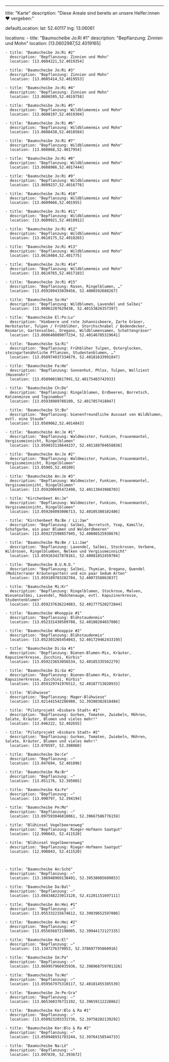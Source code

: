 ---

title: "Karte"
description: "Diese Areale sind bereits an unsere Helfer:innen ❤ vergeben:"

defaultLocation:
    lat: 52.40117
    lng: 13.06061

locations:
    - title: "Baumscheibe Jo:Ri #1"
      description: "Bepflanzung: Zinnien und Mohn"
      location: [13.0602987,52.4019165]

    - title: "Baumscheibe Jo:Ri #2"
      description: "Bepflanzung: Zinnien und Mohn"
      location: [13.0604221,52.4019354]

    - title: "Baumscheibe Jo:Ri #3"
      description: "Bepflanzung: Zinnien und Mohn"
      location: [13.0605414,52.4019553]

    - title: "Baumscheibe Jo:Ri #4"
      description: "Bepflanzung: Zinnien und Mohn"
      location: [13.0606595,52.4019758]

    - title: "Baumscheibe Jo:Ri #5"
      description: "Bepflanzung: Wildblumenmix und Mohn"
      location: [13.0608197,52.4019304]

    - title: "Baumscheibe Jo:Ri #6"
      description: "Bepflanzung: Wildblumenmix und Mohn"
      location: [13.0608438,52.4018584]

    - title: "Baumscheibe Jo:Ri #7"
      description: "Bepflanzung: Wildblumenmix und Mohn"
      location: [13.060868,52.4017954]

    - title: "Baumscheibe Jo:Ri #8"
      description: "Bepflanzung: Wildblumenmix und Mohn"
      location: [13.0608986,52.4017444]

    - title: "Baumscheibe Jo:Ri #9"
      description: "Bepflanzung: Wildblumenmix und Mohn"
      location: [13.0609237,52.4016776]

    - title: "Baumscheibe Jo:Ri #10"
      description: "Bepflanzung: Wildblumenmix und Mohn"
      location: [13.0609666,52.401955]

    - title: "Baumscheibe Jo:Ri #11"
      description: "Bepflanzung: Wildblumenmix und Mohn"
      location: [13.0609921,52.4018912]

    - title: "Baumscheibe Jo:Ri #12"
      description: "Bepflanzung: Wildblumenmix und Mohn"
      location: [13.0610175,52.4018265]

    - title: "Baumscheibe Jo:Ri #13"
      description: "Bepflanzung: Wildblumenmix und Mohn"
      location: [13.0610484,52.401775]

    - title: "Baumscheibe Jo:Ri #14"
      description: "Bepflanzung: Wildblumenmix und Mohn"
      location: [13.0610765,52.4017103]

    - title: "Baumscheibe Jo:Ri #15"
      description: "Bepflanzung: Rasen, Ringelblumen, …"
      location: [13.059209433039456, 52.4006592688267]

    - title: "Baumscheibe So:Ha"
      description: "Bepflanzung: Wildblumen, Lavendel und Salbei"
      location: [13.06062207629438, 52.40153826357397]

    - title: "Baumscheibe El:Po:Lu"
      description: "Himbeere und rote Johannisbeere, Zarte Gräser, Herbstaster, Tulpen / Frühblüher, Storchschnabel / Bodendecker, Rosmarin, Gartensalbei, Oregano, Wildblumensamen, Schattengräser"
      location: [13.060640889077234, 52.40146785319641]

    - title: "Baumscheibe Sa:Ri"
      description: "Bepflanzung: Frühblüher Tulpen, Osterglocken, steingartenähnliche Pflanzen, Studentenblumen, …"
      location: [13.058974037334679, 52.40181633991847]

    - title: "Baumscheibe Fa:He"
      description: "Bepflanzung: Sonnenhut, Phlox, Tulpen, Wollziest (Hasenohr)"
      location: [13.05898019817991,52.40175403742933]

    - title: "Baumscheibe Ch:De"
      description: "Bepflanzung: Ringelblumen, Erdbeeren, Borretsch, Katzenminze und Topinambur"
      location: [13.05938989788109, 52.4017857418047]

    - title: "Baumscheibe St:Bo"
      description: "Bepflanzung: bienenfreundliche Aussaat von Wildblumen, evtl. eine Staude"
      location: [13.0589062,52.4014843]

    - title: "Baumscheibe An:Je #1"
      description: "Bepflanzung: Waldmeister, Funkien, Frauenmantel, Vergissmeinnicht, Ringelblumen"
      location: [13.059033118644237, 52.401188704658836]

    - title: "Baumscheibe An:Je #2"
      description: "Bepflanzung: Waldmeister, Funkien, Frauenmantel, Vergissmeinnicht, Ringelblumen"
      location: [13.05905,52.40109]

    - title: "Baumscheibe An:Je #3"
      description: "Bepflanzung: Waldmeister, Funkien, Frauenmantel, Vergissmeinnicht, Ringelblumen"
      location: [13.059200695472498, 52.40113043988703]
    
    - title: "Kirchenbeet An:Je"
      description: "Bepflanzung: Waldmeister, Funkien, Frauenmantel, Vergissmeinnicht, Ringelblumen"
      location: [13.059204093006713, 52.40105380102486]

    - title: "Kirchenbeet Ma:Be / Li:Jae"
      description: "Bepflanzung: Salbei, Borretsch, Ysop, Kamille, Schafgarbe, ein paar Blumen und Walderdbeeren"
      location: [13.059272598857945, 52.40086525938676] 

    - title: "Baumscheibe Ma:Be / Li:Jae"
      description: "Bepflanzung: Lavendel, Salbei, Stockrosen, Verbene, Wildrosen, Ringelblumben, Nelken und Vergissmeinnicht"
      location: [13.059163427878161, 52.40081852459704]

    - title: "Baumscheibe B.U.N.D."
      description: "Bepflanzung: Salbei, Thymian, Oregano, Quendel (Mediterraner Kräutergarten) und ein paar Sedum Arten"
      location: [13.059189783282704, 52.4007358863837]
    
    - title: "Baumscheibe Mi:Kr"
      description: "Bepflanzung: Ringelblumen, Stockrose, Malven, Wiesensalbei, Lavendel, Mädchenauge, evtl. Kapuzinerkresse, Studentenblumen"
      location: [13.059237636224083, 52.401777520272844]

    - title: "Baumscheibe Whooppie #1"
      description: "Bepflanzung: Blühstaudenmix"
      location: [13.052331430589788, 52.40180284657086] 

    - title: "Baumscheibe Whooppie #2"
      description: "Bepflanzung: Blühstaudenmix"
      location: [13.052303265454043, 52.401729462433195]

    - title: "Baumscheibe Di:Ga #1"
      description: "Bepflanzung: Bienen-Blumen-Mix, Kräuter, Kapuzinerkresse, Zucchini, Kürbis"
      location: [13.059223653056534, 52.40185335562279]

    - title: "Baumscheibe Di:Ga #2"
      description: "Bepflanzung: Bienen-Blumen-Mix, Kräuter, Kapuzinerkresse, Zucchini, Kürbis"
      location: [13.059329741976512, 52.40187713020933]

    - title: "Blühwiese"
      description: "Bepflanzung: Mager-Blühwiese"
      location: [13.021441542286908, 52.39380382818484]

    - title: "Pilotprojekt »Essbare Stadt« #1"
      description: "Bepflanzung: Gurken, Tomaten, Zwiebeln, Möhren, Salate, Kräuter, Blumen und vieles mehr!"
      location: [13.046222, 52.402655]

    - title: "Pilotprojekt »Essbare Stadt« #2"
      description: "Bepflanzung: Gurken, Tomaten, Zwiebeln, Möhren, Salate, Kräuter, Blumen und vieles mehr!"
      location: [13.070597, 52.398860]

    - title: "Baumscheibe De:Ce"
      description: "Bepflanzung: –"
      location: [13.047694, 52.401896]

    - title: "Baumscheibe Ma:Br"
      description: "Bepflanzung: –"
      location: [13.051176, 52.395065] 

    - title: "Baumscheibe Ka:Fe"
      description: "Bepflanzung: –"
      location: [13.090797, 52.394194] 

    - title: "Baumscheibe Pe:Mo"
      description: "Bepflanzung: –"
      location: [13.097593046810061, 52.39667586776159]  

    - title: "Blühinsel Vogelbeerenweg"
      description: "Bepflanzung: Rieger-Hofmann Saatgut"
      location: [12.990843, 52.411520]
    
    - title: "Blühinsel Vogelbeerenweg"
      description: "Bepflanzung: Rieger-Hofmann Saatgut"
      location: [12.990843, 52.411520]


    
    - title: "Baumscheibe An:Schö"
      description: "Bepflanzung: –"
      location: [13.106948969138491, 52.39538085689853] 

    - title: "Baumscheibe Da:Bal"
      description: "Bepflanzung: –"
      location: [13.084348223013128, 52.41201151697111] 

    - title: "Baumscheibe An:Hei #1"
      description: "Bepflanzung: –"
      location: [13.055332215674612, 52.39939652597008]

    - title: "Baumscheibe An:Hei #2"
      description: "Bepflanzung: –"
      location: [13.055656872198005, 52.39944172127335]

    - title: "Baumscheibe Ha:El"
      description: "Bepflanzung: –"
      location: [13.1347276379853, 52.378697795860916]

    - title: "Baumscheibe Im:Pa"
      description: "Bepflanzung: –"
      location: [13.069957966935936, 52.398968759701326]

    - title: "Baumscheibe To:Wo"
      description: "Bepflanzung: –"
      location: [13.059567975310117, 52.40181455385539]

    - title: "Baumscheibe Je-Pe:Gra"
      description: "Bepflanzung: –"
      location: [13.065360376731192, 52.39659112228862]

    - title: "Baumscheibe Ker:Blo & Ra #1"
      description: "Bepflanzung: –"
      location: [13.050923203331736, 52.39758282139292]

    - title: "Baumscheibe Ker:Blo & Ra #2"
      description: "Bepflanzung: –"
      location: [13.050948931783244, 52.39764158544733]

    - title: "Baumscheibe Na:Lö"
      description: "Bepflanzung: –"
      location: [13.097839, 52.393672]